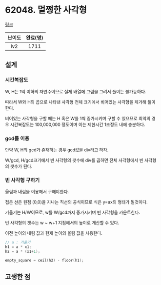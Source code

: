 # 62048. 멀쩡한 사각형

[링크](https://programmers.co.kr/learn/courses/30/lessons/62048)

| 난이도 | 완료(명) |
| :----: | :------: |
|  lv2   |   1711   |

## 설계

### 시간복잡도

W, H는 1억 이하의 자연수이므로 실제 배열에 그림을 그려서 풀이는 불가능하다.

따라서 W와 H의 곱으로 나타낸 사각형 전체 크기에서 비어있는 사각형을 제거해 풀이한다.

비어있는 사각형을 구할 때는 H 혹은 W를 1씩 증가시키며 구할 수 있으므로 최악의 경우 시간복잡도는 100,000,000 정도이며
이는 제한시간 1초정도 내에 충분하다.

### gcd를 이용

만약 W, H의 gcd가 존재하는 경우 gcd값을 div라고 하자.

W/gcd, H/gcd크기에서 빈 사각형의 갯수에 div를 곱하면 전체 사각형에서 빈 사각형의 갯수가 된다.

### 빈 사각형 구하기

올림과 내림을 이용해서 구해야한다.

접은 선은 원점 (0,0)을 지나는 직선의 공식이므로 식은 y=ax의 형태가 될것이다.

기울기는 H/W이므로, w를 W/gcd까지 증가시키며 빈 사각형을 카운트한다.

빈 사각형의 갯수는 w ~ w+1 지점에서의 높이로 계산할 수 있다.

이전 높이의 내림 값과 현재 높이의 올림 값을 사용한다.

```cpp
// a : 기울기
h1 = a * x1;
h2 = a * (x1+1);

empty_square = ceil(h2) - floor(h1);
```

## 고생한 점
